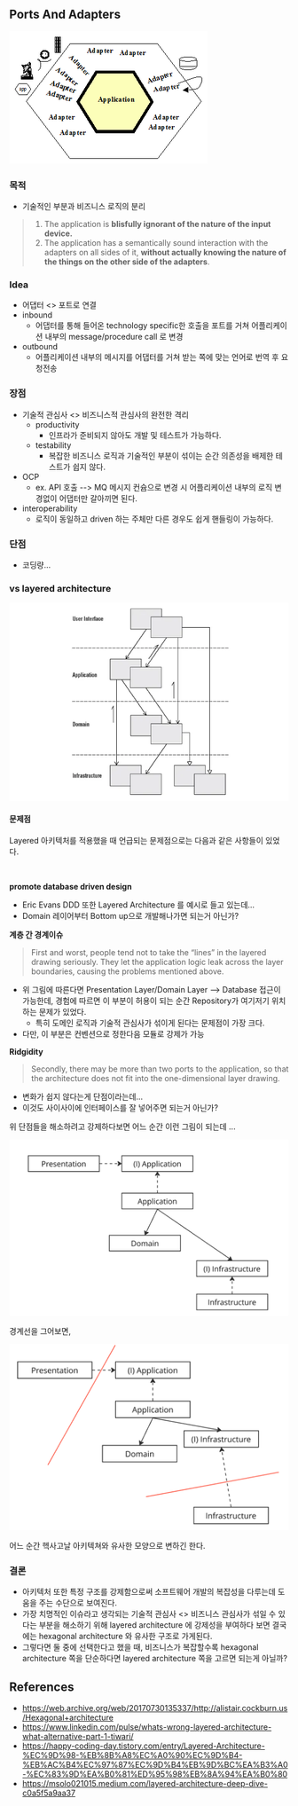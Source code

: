 ## Ports And Adapters

![img.png](port_and_adapters.png)

### 목적
- 기술적인 부분과 비즈니스 로직의 분리
> 1. The application is **blisfully ignorant of the nature of the input device.**
> 2. The application has a semantically sound interaction with the adapters on all sides of it, **without actually knowing the nature of the things on the other side of the adapters**.


### Idea
- 어댑터 <> 포트로 연결
- inbound
  - 어댑터를 통해 들어온 technology specific한 호출을 포트를 거쳐 어플리케이션 내부의 message/procedure call 로 변경
- outbound
  - 어플리케이션 내부의 메시지를 어댑터를 거쳐 받는 쪽에 맞는 언어로 번역 후 요청전송


### 장점
- 기술적 관심사 <> 비즈니스적 관심사의 완전한 격리
  - productivity
    - 인프라가 준비되지 않아도 개발 및 테스트가 가능하다.
  - testability
    - 복잡한 비즈니스 로직과 기술적인 부분이 섞이는 순간 의존성을 배제한 테스트가 쉽지 않다.
- OCP
  - ex. API 호출 --> MQ 메시지 컨슘으로 변경 시 어플리케이션 내부의 로직 변경없이 어댑터만 갈아끼면 된다.   
- interoperability
  - 로직이 동일하고 driven 하는 주체만 다른 경우도 쉽게 핸들링이 가능하다.

### 단점
- 코딩량...


### vs layered architecture

![img_1.png](layered_architecture.png)

#### 문제점

Layered 아키텍처를 적용했을 때 언급되는 문제점으로는 다음과 같은 사항들이 있었다.

<br>

**promote database driven design**
- Eric Evans DDD 또한 Layered Architecture 를 예시로 들고 있는데...
- Domain 레이어부터 Bottom up으로 개발해나가면 되는거 아닌가?


**계층 간 경계이슈** 
> First and worst, people tend not to take the “lines” in the layered drawing seriously. They let the application logic leak across the layer boundaries, causing the problems mentioned above. 
  - 위 그림에 따른다면 Presentation Layer/Domain Layer --> Database 접근이 가능한데, 경험에 따르면 이 부분이 허용이 되는 순간 Repository가 여기저기 위치하는 문제가 있었다.
    - 특히 도메인 로직과 기술적 관심사가 섞이게 된다는 문제점이 가장 크다.
  - 다만, 이 부분은 컨벤션으로 정한다음 모듈로 강제가 가능

**Ridgidity**
> Secondly, there may be more than two ports to the application, so that the architecture does not fit into the one-dimensional layer drawing.
  - 변화가 쉽지 않다는게 단점이라는데...
  - 이것도 사이사이에 인터페이스를 잘 넣어주면 되는거 아닌가?

위 단점들을 해소하려고 강제하다보면 어느 순간 이런 그림이 되는데 ...

![img_3.png](improved_layered_architecture.png)

경계선을 그어보면,

![img_4.png](improved_layered_architecture2.png)

어느 순간 헥사고날 아키텍쳐와 유사한 모양으로 변하긴 한다.

### 결론

- 아키텍처 또한 특정 구조를 강제함으로써 소프트웨어 개발의 복잡성을 다루는데 도움을 주는 수단으로 보여진다.
- 가장 치명적인 이슈라고 생각되는 기술적 관심사 <> 비즈니스 관심사가 섞일 수 있다는 부분을 해소하기 위해 layered architecture 에 강제성을 부여하다 보면 결국에는 hexagonal architecture 와 유사한 구조로 가게된다.
- 그렇다면 둘 중에 선택한다고 했을 때, 비즈니스가 복잡할수록 hexagonal architecture 쪽을 단순하다면 layered architecture 쪽을 고르면 되는게 아닐까?


## References
- https://web.archive.org/web/20170730135337/http://alistair.cockburn.us/Hexagonal+architecture
- https://www.linkedin.com/pulse/whats-wrong-layered-architecture-what-alternative-part-1-tiwari/
- https://happy-coding-day.tistory.com/entry/Layered-Architecture-%EC%9D%98-%EB%8B%A8%EC%A0%90%EC%9D%B4-%EB%AC%B4%EC%97%87%EC%9D%B4%EB%9D%BC%EA%B3%A0-%EC%83%9D%EA%B0%81%ED%95%98%EB%8A%94%EA%B0%80
- https://msolo021015.medium.com/layered-architecture-deep-dive-c0a5f5a9aa37